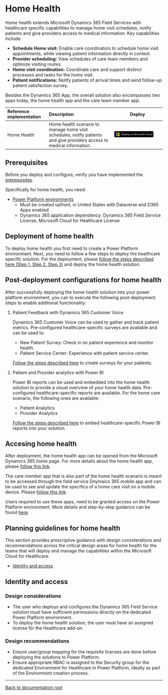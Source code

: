 # Home Health

Home health extends Microsoft Dynamics 365 Field Services with healthcare specific capabilities to manage home visit schedules, notify patients and give providers access to medical information. Key capabilities include:

* **Schedule Home visit:** Enable care coordinators to schedule home visit appointments, while viewing patient information directly in context.
* **Provider scheduling:** View schedules of care team members and optimize visiting routes.
* **Home visit coordination:** Coordinate care and support distinct processes and tasks for the home visit.
* **Patient notifications:** Notify patients of arrival times and send follow-up patient satisfaction survey.

Besides the Dynamics 365 App, the overall solution also encompasses two apps today, the home health app and the care team member app.

| Reference implementation | Description | Deploy |
|:-------------------------|:------------|--------|
| Home Health              | Home health scenario  to manage home visit schedules, notify patients and give providers access to medical information. |[![Deploy To Microsoft Cloud](../../../docs/deploytomicrosoftcloud.svg)]() |

## Prerequisites

Before you deploy and configure, verify you have implemented the [prerequisites](../../prereqs.md).

Specifically for home health, you need:

* [Power Platform environments](../powerPlatform/)
  * Must be created upfront, in United States with Dataverse and D365 Apps enabled
  * Dynamics 365 application dependency: Dynamics 365 Field Service License, Microsoft Cloud for Healthcare License

## Deployment of home health

To deploy home health you first need to create a Power Platform environment. Next, you need to follow a few steps to deploy the healthcare specific solution.
For the deployment, please [follow the steps described here (Step 1, Step 2, Step 3)](https://docs.microsoft.com/en-us/dynamics365/industry/healthcare/deploy#step-1-prepare-environment) and deploy the home health solution.

## Post-deployment configurations for home health

After successfully deploying the home health solution into your power platform environment, you can to execute the following post-deployment steps to enable additional functionality:

1. Patient Feedback with Dynamics 365 Customer Voice

   Dynamics 365 Customer Voice can be used to gather and track patient metrics. Pre-configured healthcare-specific surveys are available and can be used to:

    * New Patient Survey: Check in on patient experience and monitor health.
    * Patient Service Center: Experience with patient service center.

   [Follow the steps described here](https://docs.microsoft.com/en-us/dynamics365/industry/healthcare/configure-customer-feedback#create-a-survey-project-from-a-template) to create surveys for your patients.

2. Patient and Provider analytics with Power BI

   Power BI reports can be used and embedded into the home health solution to provide a visual overview of your home health data. Pre-configured healthcare-specific reports are available. For the home care scenario, the following ones are available:

   * Patient Analytics
   * Provider Analytics

   [Follow the steps described here](https://docs.microsoft.com/en-us/dynamics365/industry/healthcare/configure-powerbi-reports#embed-the-power-bi-report-in-home-health-or-care-management) to embed healthcare-specific Power BI reports into your solution.

## Accesing home health

After deployment, the home health app can be opened from the Microsoft Dynamics 365 home page. For more details about the home health app, please [follow this link](https://docs.microsoft.com/en-us/dynamics365/industry/healthcare/use-home-health#home-health-app).

The care member app that is also part of the home health scanario is meant to be accessed through the field service Dnymaics 365 mobile app and can be used to see and update the specifics of a home care visit on a mobile device. Please [follow this link](https://docs.microsoft.com/en-us/dynamics365/industry/healthcare/use-home-health#care-team-member-app).

Users required to use these apps, need to be granted access on the Power Platform environment. More details and step-by-step guidance can be found [here](https://docs.microsoft.com/en-us/dynamics365/industry/healthcare/deploy#step-3-add-users-and-assign-security-role).

## Planning guidelines for home health

This section provides prescriptive guidance with design considerations and recommendations across the critical design areas for home health for the teams that will deploy and manage the capabilities within the Microsoft Cloud for Healthcare.

* [Identity and access](#identity-and-access)

## Identity and access

### Design considerations

* The user who deploys and configures the Dynamics 365 Field Service solution must have sufficient permissions directly on the dedicated Power Platform environment.
* To deploy the home health solution, the user must have an assigned license for the Healthcare add-on.

### Design recommendations

* Ensure user/group mapping for the requisite licenses are done before deploying the solutions to Power Platform.
* Ensure appropriate RBAC is assigned to the Security group for the dedicated Environment for Healthcare in Power Platform, ideally as part of the Environment creation process.

---

[Back to documentation root](../../../README.md)